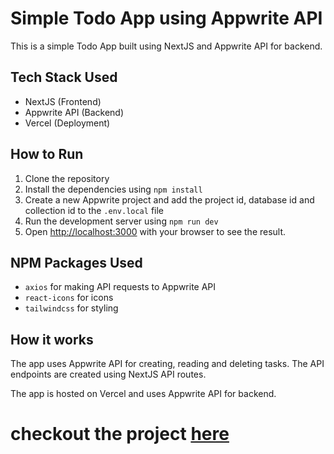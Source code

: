 # Simple Todo App using Appwrite API

This is a simple Todo App built using NextJS and Appwrite API for backend.

## Tech Stack Used

- NextJS (Frontend)
- Appwrite API (Backend)
- Vercel (Deployment)

## How to Run

1. Clone the repository
2. Install the dependencies using `npm install`
3. Create a new Appwrite project and add the project id, database id and collection id to the `.env.local` file
4. Run the development server using `npm run dev`
5. Open [http://localhost:3000](http://localhost:3000) with your browser to see the result.

## NPM Packages Used

- `axios` for making API requests to Appwrite API
- `react-icons` for icons
- `tailwindcss` for styling

## How it works

The app uses Appwrite API for creating, reading and deleting tasks. The API endpoints are created using NextJS API routes.

The app is hosted on Vercel and uses Appwrite API for backend.

# checkout the project [here](https://todo-appwrite-sage.vercel.app/)
